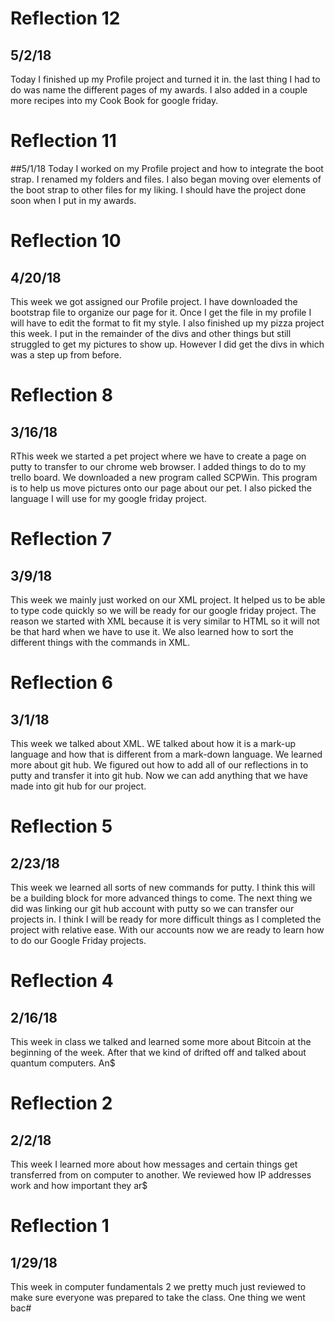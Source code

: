 # Reflection 12
## 5/2/18
Today I finished up my Profile project and turned it in. the last thing I had to do was name the different pages of my awards. I also added in a couple more recipes into my Cook Book for google friday.

# Reflection 11
##5/1/18
Today I worked on my Profile project and how to integrate the boot strap. I renamed my folders and files. I also began moving over elements of the boot strap to other files for my liking. I should have the project done soon when I put in my awards.

# Reflection 10
## 4/20/18
This week we got assigned our Profile project. I have downloaded the bootstrap file to organize our page for it. Once I get the file in my profile I will have to edit the format to fit my style. I also finished up my pizza project this week. I put in the remainder of the divs and other things but still struggled to get my pictures to show up. However I did get the divs in which was a step up from before.

# Reflection 8
## 3/16/18
RThis week we started a pet project where we have to create a page on putty to transfer to our chrome web browser. I added things to do to my trello board. We downloaded a new program called SCPWin. This program is to help us move pictures onto our page about our pet. I also picked the language I will use for my google friday project.

# Reflection 7
## 3/9/18
This week we mainly just worked on our XML project. It helped us to be able to type code quickly so we will be ready for our google friday project. The reason we started with XML because it is very similar to HTML so it will not be that hard when we have to use it. We also learned how to sort the different things with the commands in XML.

# Reflection 6
## 3/1/18
This week we talked about XML. WE talked about how it is a mark-up language and how that is different from a mark-down language. We learned more about git hub. We figured out how to add all of our reflections in to putty and transfer it into git hub. Now we can add anything that we have made into git hub for our project.

# Reflection 5
## 2/23/18
This week we learned all sorts of new commands for putty. I think this will be a building block for more advanced things to come. The next thing we did was linking our git hub account with putty so we can transfer our projects in. I think I will be ready for more difficult things as I completed the project with relative ease. With our accounts now we are ready to learn how to do our Google Friday projects.

# Reflection 4
## 2/16/18
This week in class we talked and learned some more about Bitcoin at the beginning of the week. After that we kind of drifted off and talked about quantum computers. An$

# Reflection 2
## 2/2/18
This week I learned more about how messages and certain things get transferred from on computer to another. We reviewed how IP addresses work and how important they ar$

# Reflection 1
## 1/29/18
This week in computer fundamentals 2 we pretty much just reviewed to make sure everyone was prepared to take the class. One thing we went bac#
